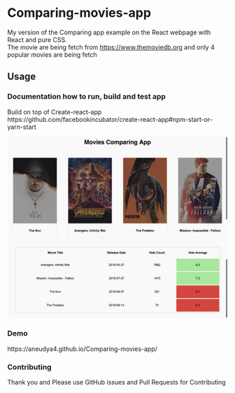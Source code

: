 # Comparing-movies-app

My version of the Comparing app example on the React webpage with React and pure CSS. <br/>
The movie are being fetch from https://www.themoviedb.org and only 4 popular movies are being fetch

<h2> Usage </h2>
<h3>Documentation how to run, build and test app</h3>
 <p> Build on top of Create-react-app <br>
https://github.com/facebookincubator/create-react-app#npm-start-or-yarn-start</p>

<div align="center">
    <img src="https://github.com/aneudya4/Comparing-movies-app/blob/master/public/Comparing%20Movies%20App.png"</img> 
</div>
 <h3> Demo </h3>
<p>https://aneudya4.github.io/Comparing-movies-app/</p>

 <h3>Contributing </h3>
Thank you and Please use GitHub issues and Pull Requests for Contributing
